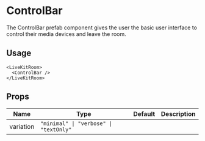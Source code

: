 <!--
!!!! Autogenerated File !!!!
This file was created by @livekit/components-docs-gen and should not be changed manually.
The contents of this file can be replaced at any time which would lead to the loss of all manual changes.
-->

# ControlBar

The ControlBar prefab component gives the user the basic user interface to control their media devices and leave the room.

## Usage

```tsx
<LiveKitRoom>
  <ControlBar />
</LiveKitRoom>
```

<!--USAGE_INSERT_MARKER-->


## Props

| Name | Type | Default | Description |
| --- | --- | --- | --- |
| variation | `"minimal" \| "verbose" \| "textOnly"` |  |  |

